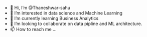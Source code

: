 - 👋 Hi, I’m @Thaneshwar-sahu
- 👀 I’m interested in data science and Machine Learning
- 🌱 I’m currently learning Business Analytics
- 💞️ I’m looking to collaborate on data pipline and ML architecture.
- 📫 How to reach me ...

<!---
Thaneshwar-sahu/Thaneshwar-sahu is a ✨ special ✨ repository because its `README.md` (this file) appears on your GitHub profile.
You can click the Preview link to take a look at your changes.
--->
